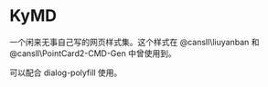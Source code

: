 # KyMD

一个闲来无事自己写的网页样式集。这个样式在 @cansll\liuyanban 和 @cansll\PointCard2-CMD-Gen 中曾使用到。

可以配合 dialog-polyfill 使用。